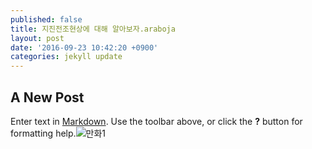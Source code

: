```yaml
---
published: false
title: 지진전조현상에 대해 알아보자.araboja
layout: post
date: '2016-09-23 10:42:20 +0900'
categories: jekyll update
---
```

## A New Post

Enter text in [Markdown](http://daringfireball.net/projects/markdown/). Use the toolbar above, or click the **?** button for formatting help.![만화1]({{site.baseurl}}/_posts/1.jpg)
